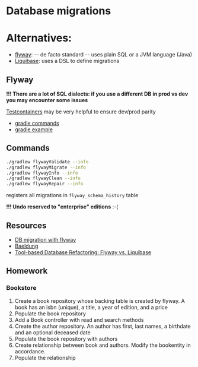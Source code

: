 # Database migrations

# Alternatives:

* [flyway](https://documentation.red-gate.com/fd/welcome-to-flyway-184127914.html): -- de facto standard --  uses plain SQL or a JVM language (Java)
* [Liquibase](https://docs.liquibase.com/concepts/introduction-to-liquibase.html): uses a DSL to define migrations

## Flyway

**!!! There are a lot of SQL dialects: if you use a different DB in prod vs dev you may encounter some issues**

[Testcontainers](https://www.testcontainers.org/) may be very helpful to ensure dev/prod parity

* [gradle commands](https://flywaydb.org/documentation/usage/gradle/)
* [gradle example](https://documentation.red-gate.com/fd/quickstart-gradle-184127577.html)

## Commands

```bash
./gradlew flywayValidate --info
./gradlew flywayMigrate --info
./gradlew flywayInfo --info
./gradlew flywayClean --info
./gradlew flywayRepair --info

```

registers all migrations in `flyway_schema_history` table

**!!! Undo reserved to "enterprise" editions** :-(

## Resources

* [DB migration with flyway](https://reflectoring.io/database-migration-spring-boot-flyway/)
* [Baeldung](https://www.baeldung.com/database-migrations-with-flyway)
* [Tool-based Database Refactoring: Flyway vs. Liquibase](https://reflectoring.io/database-refactoring-flyway-vs-liquibase/)

## Homework

### Bookstore
1. Create a book repository whose backing table is created by flyway.
   A book has an isbn (unique), a title, a year of edition, and a price
2. Populate the book repository
3. Add a Book controller with read and search methods
4. Create the author repository. An author has first, last names, a birthdate and an optional deceased date
5. Populate the book repository with authors
6. Create relationship between book and authors. Modify the bookentity in accordance.
7. Populate the relationship

